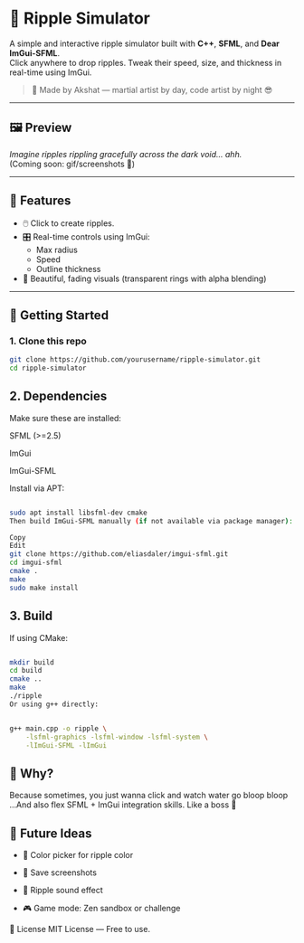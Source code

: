 # 🌊 Ripple Simulator

A simple and interactive ripple simulator built with **C++**, **SFML**, and **Dear ImGui-SFML**.  
Click anywhere to drop ripples. Tweak their speed, size, and thickness in real-time using ImGui.

> 🎯 Made by Akshat — martial artist by day, code artist by night 😎

---

## 🖼️ Preview

*Imagine ripples rippling gracefully across the dark void... ahh.*  
(Coming soon: gif/screenshots 👀)

---

## 🔧 Features

- 🖱️ Click to create ripples.
- 🎛️ Real-time controls using ImGui:
  - Max radius
  - Speed
  - Outline thickness
- 🌈 Beautiful, fading visuals (transparent rings with alpha blending)

---

## 🚀 Getting Started

### 1. Clone this repo
```bash
git clone https://github.com/yourusername/ripple-simulator.git
cd ripple-simulator
```
## 2. Dependencies
Make sure these are installed:

SFML (>=2.5)

ImGui

ImGui-SFML

Install via APT:

```bash

sudo apt install libsfml-dev cmake
Then build ImGui-SFML manually (if not available via package manager):
```
```bash
Copy
Edit
git clone https://github.com/eliasdaler/imgui-sfml.git
cd imgui-sfml
cmake .
make
sudo make install
```
## 3. Build
If using CMake:

```bash

mkdir build
cd build
cmake ..
make
./ripple
Or using g++ directly:
```
```bash

g++ main.cpp -o ripple \
    -lsfml-graphics -lsfml-window -lsfml-system \
    -lImGui-SFML -lImGui
```
## 🤔 Why?
Because sometimes, you just wanna click and watch water go bloop bloop
…And also flex SFML + ImGui integration skills. Like a boss 💪

## 🧠 Future Ideas
- 🌈 Color picker for ripple color

- 📸 Save screenshots

- 🎵 Ripple sound effect

- 🎮 Game mode: Zen sandbox or challenge

📜 License
MIT License — Free to use.
